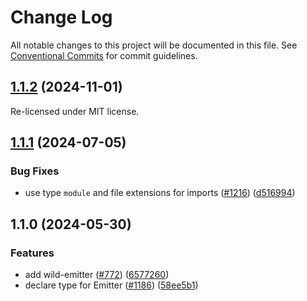 # Change Log

All notable changes to this project will be documented in this file.
See [Conventional Commits](https://conventionalcommits.org) for commit guidelines.

## [1.1.2](https://github.com/ExodusMovement/hydra/compare/@exodus/wild-emitter@1.1.1...@exodus/wild-emitter@1.1.2) (2024-11-01)

Re-licensed under MIT license.

## [1.1.1](https://github.com/ExodusMovement/exodus-core/compare/@exodus/wild-emitter@1.1.0...@exodus/wild-emitter@1.1.1) (2024-07-05)

### Bug Fixes

- use type `module` and file extensions for imports ([#1216](https://github.com/ExodusMovement/exodus-core/issues/1216)) ([d516994](https://github.com/ExodusMovement/exodus-core/commit/d51699487aa9918c6aedae8bf8e29e53f29b1a40))

## 1.1.0 (2024-05-30)

### Features

- add wild-emitter ([#772](https://github.com/ExodusMovement/exodus-core/issues/772)) ([6577260](https://github.com/ExodusMovement/exodus-core/commit/6577260b2a478cbed464663f88169ec3a8061315))
- declare type for Emitter ([#1186](https://github.com/ExodusMovement/exodus-core/issues/1186)) ([58ee5b1](https://github.com/ExodusMovement/exodus-core/commit/58ee5b1851d1e1335bee415c2429e42f976229a5))
